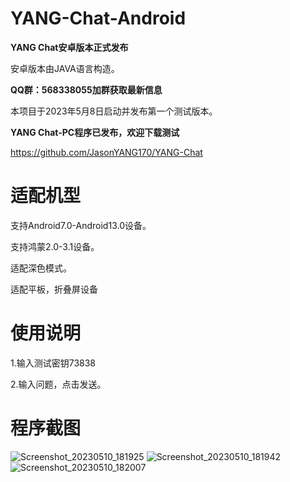 # YANG-Chat-Android
**YANG Chat安卓版本正式发布**

安卓版本由JAVA语言构造。

**QQ群：568338055加群获取最新信息**

本项目于2023年5月8日启动并发布第一个测试版本。

**YANG Chat-PC程序已发布，欢迎下载测试**

https://github.com/JasonYANG170/YANG-Chat

# 适配机型
支持Android7.0-Android13.0设备。

支持鸿蒙2.0-3.1设备。

适配深色模式。

适配平板，折叠屏设备
# 使用说明
1.输入测试密钥73838

2.输入问题，点击发送。

# 程序截图
![Screenshot_20230510_181925](https://github.com/JasonYANG170/YANG-Chat-Android/assets/39414350/a89382d2-d3ed-455e-bfa2-1d027e94bd04)
![Screenshot_20230510_181942](https://github.com/JasonYANG170/YANG-Chat-Android/assets/39414350/eea02f81-bdc7-4789-8c8c-361bd81ac2e7)
![Screenshot_20230510_182007](https://github.com/JasonYANG170/YANG-Chat-Android/assets/39414350/a50c9259-2a77-46c3-a76e-4d4a7bb174bf)
